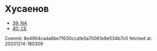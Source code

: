 # Хусаенов
- [39: NA](39.md)
- [40: CE](40.md)

Commit: 8e4964cada6be7f630ccafe0a70061e8e534b7c0
 fetched at: 20201214-180309
